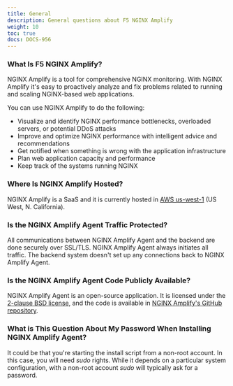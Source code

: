```yaml
---
title: General
description: General questions about F5 NGINX Amplify
weight: 10
toc: true
docs: DOCS-956
---
```


### What Is F5 NGINX Amplify?

NGINX Amplify is a tool for comprehensive NGINX monitoring. With NGINX Amplify it's easy to proactively analyze and fix problems related to running and scaling NGINX-based web applications.

You can use NGINX Amplify to do the following:

  * Visualize and identify NGINX performance bottlenecks, overloaded servers, or potential DDoS attacks
  * Improve and optimize NGINX performance with intelligent advice and recommendations
  * Get notified when something is wrong with the application infrastructure
  * Plan web application capacity and performance
  * Keep track of the systems running NGINX

### Where Is NGINX Amplify Hosted?

NGINX Amplify is a SaaS and it is currently hosted in [AWS us-west-1](http://docs.aws.amazon.com/general/latest/gr/rande.html) (US West, N. California).

### Is the NGINX Amplify Agent Traffic Protected?

All communications between NGINX Amplify Agent and the backend are done securely over SSL/TLS. NGINX Amplify Agent always initiates all traffic. The backend system doesn't set up any connections back to NGINX Amplify Agent.

### Is the NGINX Amplify Agent Code Publicly Available?

NGINX Amplify Agent is an open-source application. It is licensed under the [2-clause BSD license](https://github.com/nginxinc/nginx-amplify-agent/blob/master/LICENSE), and the code is available in [NGINX Amplify's GitHub repository](https://github.com/nginxinc/nginx-amplify-agent).

### What is This Question About My Password When Installing NGINX Amplify Agent?

It could be that you're starting the install script from a non-root account. In this case, you will need *sudo* rights. While it depends on a particular system configuration, with a non-root account *sudo* will typically ask for a password.
